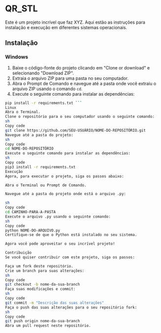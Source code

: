 # QR_STL

Este é um projeto incrível que faz XYZ. Aqui estão as instruções para instalação e execução em diferentes sistemas operacionais.

## Instalação

### Windows

1. Baixe o código-fonte do projeto clicando em "Clone or download" e selecionando "Download ZIP".
2. Extraia o arquivo ZIP para uma pasta no seu computador.
3. Abra o Prompt de Comando e navegue até a pasta onde você extraiu o arquivo ZIP usando o comando `cd`.
4. Execute o seguinte comando para instalar as dependências:

```sh
pip install -r requirements.txt ```
Linux
Abra o Terminal.
Clone o repositório para o seu computador usando o seguinte comando:
sh
Copy code
git clone https://github.com/SEU-USUÁRIO/NOME-DO-REPOSITÓRIO.git
Navegue até a pasta do projeto:
sh
Copy code
cd NOME-DO-REPOSITÓRIO
Execute o seguinte comando para instalar as dependências:
sh
Copy code
pip3 install -r requirements.txt
Execução
Agora, para executar o projeto, siga os passos abaixo:

Abra o Terminal ou Prompt de Comando.

Navegue até a pasta do projeto onde está o arquivo .py:

sh
Copy code
cd CAMINHO-PARA-A-PASTA
Execute o arquivo .py usando o seguinte comando:
sh
Copy code
python NOME-DO-ARQUIVO.py
Certifique-se de que o Python está instalado no seu sistema.

Agora você pode aproveitar o seu incrível projeto!

Contribuição
Se você quiser contribuir com este projeto, siga os passos:

Faça um fork deste repositório.
Crie um branch para suas alterações:
sh
Copy code
git checkout -b nome-da-sua-branch
Faça suas modificações e commit:
sh
Copy code
git commit -m "Descrição das suas alterações"
Faça o push das suas alterações para o seu repositório fork:
sh
Copy code
git push origin nome-da-sua-branch
Abra um pull request neste repositório.
